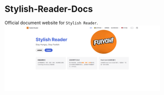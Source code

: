 # Stylish-Reader-Docs

Official document website for `Stylish Reader`.
![alt text](./docs/src/public/website-homepage.png)
